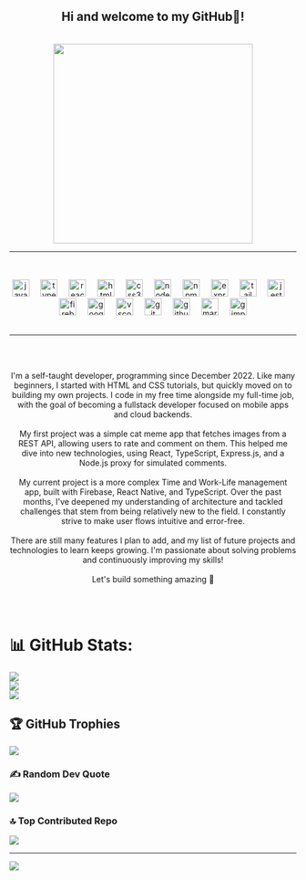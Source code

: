 <h2 align="center">Hi and welcome to my GitHub👋!</h2>

<br>

<div align="center">
<img height="350" src="https://media.giphy.com/media/v1.Y2lkPTc5MGI3NjExOTVkNXBjdDI1aGR2dnVrdHlyMzBsaDVnaWZkdDFsYjdiM3R3YTd0bCZlcD12MV9naWZzX3NlYXJjaCZjdD1n/TRFcNpyLTdo2kUmkwm/giphy.gif"  />
</div>
<hr/>
<br>


<br clear="both">

<div align="center">
  <img src="https://cdn.jsdelivr.net/gh/devicons/devicon/icons/javascript/javascript-original.svg" height="30" alt="javascript logo"  />
  <img width="12" />
  <img src="https://cdn.jsdelivr.net/gh/devicons/devicon/icons/typescript/typescript-original.svg" height="30" alt="typescript logo"  />
  <img width="12" />
  <img src="https://cdn.jsdelivr.net/gh/devicons/devicon/icons/react/react-original.svg" height="30" alt="react logo"  />
  <img width="12" />
  <img src="https://cdn.jsdelivr.net/gh/devicons/devicon/icons/html5/html5-original.svg" height="30" alt="html5 logo"  />
  <img width="12" />
  <img src="https://cdn.jsdelivr.net/gh/devicons/devicon/icons/css3/css3-original.svg" height="30" alt="css3 logo"  />
  <img width="12" />
  <img src="https://cdn.jsdelivr.net/gh/devicons/devicon/icons/nodejs/nodejs-original.svg" height="30" alt="nodejs logo"  />
  <img width="12" />
  <img src="https://cdn.jsdelivr.net/gh/devicons/devicon/icons/npm/npm-original-wordmark.svg" height="30" alt="npm logo"  />
  <img width="12" />
  <img src="https://cdn.jsdelivr.net/gh/devicons/devicon/icons/express/express-original.svg" height="30" alt="express logo"  />
  <img width="12" />
  <img src="https://cdn.jsdelivr.net/gh/devicons/devicon/icons/tailwindcss/tailwindcss-original-wordmark.svg" height="30" alt="tailwindcss logo"  />
  <img width="12" />
  <img src="https://cdn.jsdelivr.net/gh/devicons/devicon/icons/jest/jest-plain.svg" height="30" alt="jest logo"  />
  <img width="12" />
  <img src="https://cdn.jsdelivr.net/gh/devicons/devicon/icons/firebase/firebase-plain.svg" height="30" alt="firebase logo"  />
  <img width="12" />
  <img src="https://cdn.jsdelivr.net/gh/devicons/devicon/icons/googlecloud/googlecloud-original.svg" height="30" alt="googlecloud logo"  />
  <img width="12" />
  <img src="https://cdn.jsdelivr.net/gh/devicons/devicon/icons/vscode/vscode-original.svg" height="30" alt="vscode logo"  />
  <img width="12" />
  <img src="https://cdn.jsdelivr.net/gh/devicons/devicon/icons/git/git-original.svg" height="30" alt="git logo"  />
  <img width="12" />
  <img src="https://cdn.jsdelivr.net/gh/devicons/devicon/icons/github/github-original.svg" height="30" alt="github logo"  />
  <img width="12" />
  <img src="https://cdn.jsdelivr.net/gh/devicons/devicon/icons/markdown/markdown-original.svg" height="30" alt="markdown logo"  />
  <img width="12" />
  <img src="https://cdn.jsdelivr.net/gh/devicons/devicon/icons/gimp/gimp-original.svg" height="30" alt="gimp logo"  />
</div>
<br>
<hr/>
<br><br>


<p align="center">I'm a self-taught developer, programming since December 2022. Like many beginners, I started with HTML and CSS tutorials, but quickly moved on to building my own projects. I code in my free time alongside my full-time job, with the goal of becoming a fullstack developer focused on mobile apps and cloud backends.<br><br>My first project was a simple cat meme app that fetches images from a REST API, allowing users to rate and comment on them. This helped me dive into new technologies, using React, TypeScript, Express.js, and a Node.js proxy for simulated comments.<br><br>My current project is a more complex Time and Work-Life management app, built with Firebase, React Native, and TypeScript. Over the past months, I've deepened my understanding of architecture and tackled challenges that stem from being relatively new to the field. I constantly strive to make user flows intuitive and error-free.<br><br>There are still many features I plan to add, and my list of future projects and technologies to learn keeps growing. I'm passionate about solving problems and continuously improving my skills!<br><br>Let's build something amazing 🚀</p>

<br><br>


# 📊 GitHub Stats:

![](https://github-readme-stats.vercel.app/api?username=John-CFO&theme=dark&hide_border=false&include_all_commits=true&count_private=true)<br/>
![](https://github-readme-streak-stats.herokuapp.com/?user=John-CFO&theme=dark&hide_border=false)<br/>
![](https://github-readme-stats.vercel.app/api/top-langs/?username=John-CFO&theme=dark&hide_border=false&include_all_commits=true&count_private=true&layout=compact)


## 🏆 GitHub Trophies
![](https://github-profile-trophy.vercel.app/?username=John-CFO&theme=onedark&no-frame=true&no-bg=false&margin-w=4)

### ✍️ Random Dev Quote
![](https://quotes-github-readme.vercel.app/api?type=horizontal&theme=dark)

### 🔝 Top Contributed Repo
![](https://github-contributor-stats.vercel.app/api?username=John-CFO&limit=5&theme=aura&combine_all_yearly_contributions=true)

---
[![](https://visitcount.itsvg.in/api?id=John-CFO&icon=6&color=12)](https://visitcount.itsvg.in)

<!-- Proudly created with GPRM ( https://gprm.itsvg.in ) -->
